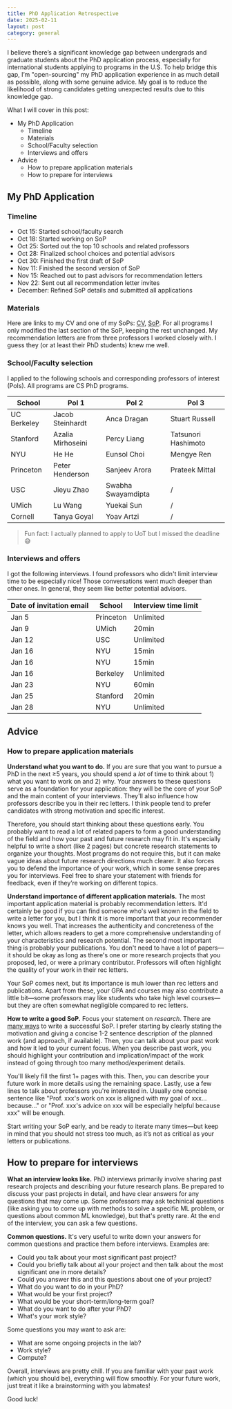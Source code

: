 ```yaml
---
title: PhD Application Retrospective
date: 2025-02-11
layout: post
category: general
---
```


I believe there’s a significant knowledge gap between undergrads and graduate students about the PhD application process, especially for international students applying to programs in the U.S. To help bridge this gap, I’m "open-sourcing" my PhD application experience in as much detail as possible, along with some genuine advice. My goal is to reduce the likelihood of strong candidates getting unexpected results due to this knowledge gap.

What I will cover in this post:

- My PhD Application
    - Timeline
    - Materials
    - School/Faculty selection
    - Interviews and offers
- Advice
    - How to prepare application materials
    - How to prepare for interviews

## My PhD Application

### Timeline

- Oct 15: Started school/faculty search
- Oct 18: Started working on SoP
- Oct 25: Sorted out the top 10 schools and related professors
- Oct 28: Finalized school choices and potential advisors
- Oct 30: Finished the first draft of SoP
- Nov 11: Finished the second version of SoP
- Nov 15: Reached out to past advisors for recommendation letters
- Nov 22: Sent out all recommendation letter invites
- December: Refined SoP details and submitted all applications

### Materials

Here are links to my CV and one of my SoPs: [CV](https://helloelwin.github.io/files/2025/phd-application-cv.pdf), [SoP](https://helloelwin.github.io/files/2025/sop-berkeley.pdf). For all programs I only modified the last section of the SoP, keeping the rest unchanged. My recommendation letters are from three professors I worked closely with. I guess they (or at least their PhD students) knew me well.

### School/Faculty selection

I applied to the following schools and corresponding professors of interest (PoIs). All programs are CS PhD programs. 

| School      | PoI 1             | PoI 2              | PoI 3               |
| ----------- | ----------------- | ------------------ | ------------------- |
| UC Berkeley | Jacob Steinhardt  | Anca Dragan        | Stuart Russell      |
| Stanford    | Azalia Mirhoseini | Percy Liang        | Tatsunori Hashimoto |
| NYU         | He He             | Eunsol Choi        | Mengye Ren          |
| Princeton   | Peter Henderson   | Sanjeev Arora      | Prateek Mittal      |
| USC         | Jieyu Zhao        | Swabha Swayamdipta | /                   |
| UMich       | Lu Wang           | Yuekai Sun         | /                   |
| Cornell     | Tanya Goyal       | Yoav Artzi         | /                   |

> Fun fact: I actually planned to apply to UoT but I missed the deadline 😅

### Interviews and offers

I got the following interviews. I found professors who didn't limit interview time to be especially nice! Those conversations went much deeper than other ones. In general, they seem like better potential advisors.

| Date of invitation email | School    | Interview time limit |
| ------------------------ | --------- | -------------------- |
| Jan 5                    | Princeton | Unlimited            |
| Jan 9                    | UMich     | 20min                |
| Jan 12                   | USC       | Unlimited            |
| Jan 16                   | NYU       | 15min                |
| Jan 16                   | NYU       | 15min                |
| Jan 16                   | Berkeley  | Unlimited            |
| Jan 23                   | NYU       | 60min                |
| Jan 25                   | Stanford  | 20min                |
| Jan 28                   | NYU       | Unlimited            |

## Advice

### How to prepare application materials

**Understand what you want to do.** If you are sure that you want to pursue a PhD in the next ≥5 years, you should spend a *lot* of time to think about 1) what you want to work on and 2) why. Your answers to these questions serve as a foundation for your application: they will be the core of your SoP and the main content of your interviews. They'll also influence how professors describe you in their rec letters. I think people tend to prefer candidates with strong motivation and specific interest.

Therefore, you should start thinking about these questions early. You probably want to read a lot of related papers to form a good understanding of the field and how your past and future research may fit in. It's especially helpful to write a short (like 2 pages) but concrete research statements to organize your thoughts. Most programs do not require this, but it can make vague ideas about future research directions much clearer. It also forces you to defend the importance of your work, which in some sense prepares you for interviews. Feel free to share your statement with friends for feedback, even if they’re working on different topics.

**Understand importance of different application materials.** The most important application material is probably recommendation letters. It'd certainly be good if you can find someone who's well known in the field to write a letter for you, but I think it is more important that your recommender knows you well. That increases the authenticity and concreteness of the letter, which allows readers to get a more comprehensive understanding of your characteristics and research potential. The second most important thing is probably your publications. You don't need to have a lot of papers—it should be okay as long as there's one or more research projects that you proposed, led, or were a primary contributor. Professors will often highlight the quality of your work in their rec letters. 

Your SoP comes next, but its importance is muh lower than rec letters and publications. Apart from these, your GPA and courses may also contribute a little bit—some professors may like students who take high level courses—but they are often somewhat negligible compared to rec letters.

**How to write a good SoP.** Focus your statement on *research*. There are [many ways](https://cs-sop.notion.site) to write a successful SoP. I prefer starting by clearly stating the motivation and giving a concise 1-2 sentence description of the planned work (and approach, if available). Then, you can talk about your past work and how it led to your current focus. When you describe past work, you should highlight your contribution and implication/impact of the work instead of going through too many method/experiment details. 

You'll likely fill the first 1+ pages with this. Then, you can describe your future work in more details using the remaining space. Lastly, use a few lines to talk about professors you're interested in. Usually one concise sentence like "Prof. xxx's work on xxx is aligned with my goal of xxx... because..." or "Prof. xxx's advice on xxx will be especially helpful because xxx" will be enough. 

Start writing your SoP early, and be ready to iterate many times—but keep in mind that you should not stress too much, as it’s not as critical as your letters or publications.

## How to prepare for interviews

**What an interview looks like.** PhD interviews primarily involve sharing past research projects and describing your future research plans. Be prepared to discuss your past projects in detail, and have clear answers for any questions that may come up. Some professors may ask techinical questions (like asking you to come up with methods to solve a specific ML problem, or questions about common ML knowledge), but that's pretty rare. At the end of the interview, you can ask a few questions.

**Common questions.** It's very useful to write down your answers for common questions and practice them before interviews. Examples are:

- Could you talk about your most significant past project?
- Could you briefly talk about all your project and then talk about the most significant one in more details?
- Could you answer this and this questions about one of your project?
- What do you want to do in your PhD?
- What would be your first project?
- What would be your short-term/long-term goal?
- What do you want to do after your PhD?
- What's your work style?

Some questions you may want to ask are:

- What are some ongoing projects in the lab?
- Work style?
- Compute?

Overall, interviews are pretty chill. If you are familiar with your past work (which you should be), everything will flow smoothly. For your future work, just treat it like a brainstorming with you labmates!

Good luck!
